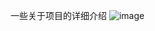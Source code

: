 一些关于项目的详细介绍
![image](https://github.com/RookieForMingge/LabelForWidAndHei/blob/master/1.png?raw=true)

